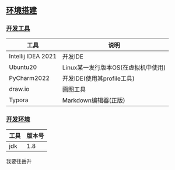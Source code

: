 ## [环境搭建](https://github.com/CloseCG/Paper-Plagiarism-Check#环境搭建)

### [开发工具](https://github.com/CloseCG/Paper-Plagiarism-Check#开发工具)

| 工具               | 说明                                |
| ------------------ | ----------------------------------- |
| Intellij IDEA 2021 | 开发IDE                             |
| Ubuntu20           | Linux某一发行版本OS(在虚拟机中使用) |
| PyCharm2022        | 开发IDE(使用其profile工具)          |
| draw.io            | 画图工具                            |
| Typora             | Markdown编辑器(正版)                |

### [开发环境](https://github.com/CloseCG/Paper-Plagiarism-Check#开发环境)

| 工具 | 版本号 |
| ---- | ------ |
| jdk  | 1.8    |

我要往岳升